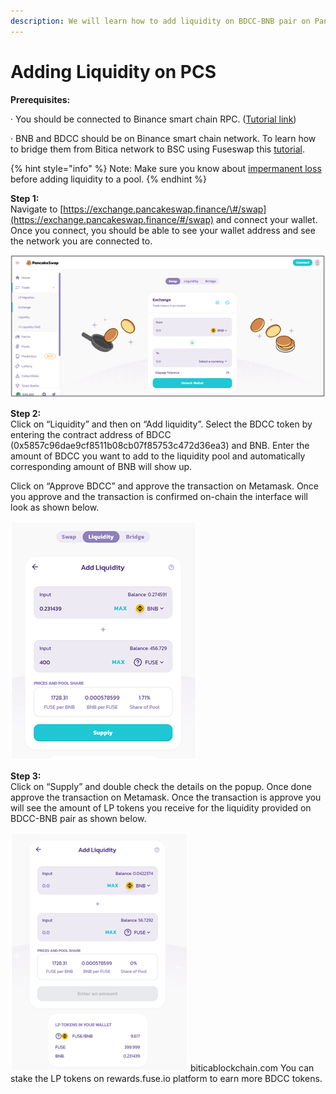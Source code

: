 ```yaml
---
description: We will learn how to add liquidity on BDCC-BNB pair on Pancakeswap.
---
```


# Adding Liquidity on PCS

**Prerequisites:**

·        You should be connected to Binance smart chain RPC. \([Tutorial link](https://academy.binance.com/en/articles/connecting-metamask-to-binance-smart-chain)\)

·        BNB and BDCC should be on Binance smart chain network. To learn how to bridge them from Bitica network to BSC using Fuseswap this [tutorial](https://docs.biticablockchain.com/the-fuse-chain/token-bridges/transfer-fuse-using-bridge-on-fuseswap).

{% hint style="info" %}
Note: Make sure you know about [impermanent loss](https://academy.binance.com/en/articles/impermanent-loss-explained) before adding liquidity to a pool.
{% endhint %}

**Step 1:**  
Navigate to [https://exchange.pancakeswap.finance/\#/swap](https://exchange.pancakeswap.finance/#/swap) and connect your wallet. Once you connect, you should be able to see your wallet address and see the network you are connected to.

![](../.gitbook/assets/image%20%2810%29.png)


  
**Step 2:**  
Click on “Liquidity” and then on “Add liquidity”. Select the BDCC token by entering the contract address of BDCC \(0x5857c96dae9cf8511b08cb07f85753c472d36ea3\) and BNB. Enter the amount of BDCC you want to add to the liquidity pool and automatically corresponding amount of BNB will show up.  
  
 Click on “Approve BDCC” and approve the transaction on Metamask. Once you approve and the transaction is confirmed on-chain the interface will look as shown below.

![](../.gitbook/assets/image%20%289%29.png)

**Step 3:**  
Click on “Supply” and double check the details on the popup. Once done approve the transaction on Metamask. Once the transaction is approve you will see the amount of LP tokens you receive for the liquidity provided on BDCC-BNB pair as shown below.

![](../.gitbook/assets/image%20%2811%29.png)
biticablockchain.com
You can stake the LP tokens on rewards.fuse.io platform to earn more BDCC tokens.

